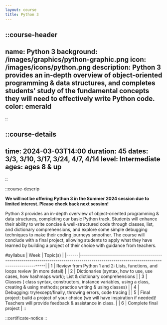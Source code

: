 ```yaml
---
layout: course
title: Python 3
---
```

::course-header
---
name: Python 3
background: /images/graphics/python-graphic.png
icon: /images/icons/python.png
description: Python 3 provides an in-depth overview of object-oriented programming & data structures, and completes students' study of the fundamental concepts they will need to effectively write Python code. 
color: emerald
---
::

::course-details
---
time: 2024-03-03T14:00
duration: 45
dates: 3/3, 3/10, 3/17, 3/24, 4/7, 4/14
level: Intermediate
ages: ages 8 & up
---
::

::course-descrip

**We will not be offering Python 3 in the Summer 2024 session due to limited interest. Please check back next session!**

Python 3 provides an in-depth overview of object-oriented programming & data structures, completing our basic Python track. Students will enhance their ability to write concise & well-structured code through classes, list, and dictionary comprehensions, and explore some simple debugging techniques to make their coding journeys smoother. The course will conclude with a final project, allowing students to apply what they have learned by building a project of their choice with guidance from teachers. 


#syllabus
| Week | Topic(s)                                                                                                                                  |
|------|-------------------------------------------------------------------------------------------------------------------------------------------|
| 1    | Review from Python 1 and 2:  Lists, functions, and loops review (in more detail)                                                          |
| 2    | Dictionaries  (syntax,  how to use, use cases, how hashmaps work);  List & dictionary comprehensions                                      |
| 3    | Classes  ( class syntax, constructors, instance variables, using a class, creating & using methods; practice writing & using classes)     |
| 4    | Debugging:  try/except/finally, throwing errors, code tracing                                                                             |
| 5    | Final project: build a project of your choice (we will have inspiration if needed)! Teachers will provide feedback & assistance in class. |
| 6    | Complete final project                                                                                                                    |
::

::certificate-notice
::
